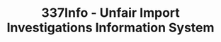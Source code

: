 ---
bigquery: https://console.cloud.google.com/bigquery?p=patents-public-data&d=usitc_investigations&page=dataset&project=sheets-management-319211
citation: US International Trade Commission 337Info Unfair Import Investigations Information
  System
contributors: US International Trade Comission
cost: None
description: US International Trade Commission 337Info Unfair Import Investigations
  Information System contains data on investigations done under Section 337. Section
  337 declares the infringement of certain statutory intellectual property rights
  and other forms of unfair competition in import trade to be unlawful practices.
  Most Section 337 investigations involve allegations of patent or registered trademark
  infringement.
documentation: FAQ and tutorial available on the site
last_edit: 04/08/2022, 07:42:09
location: https://pubapps2.usitc.gov/337external/
maintained_by: US International Trade Comission
schema_fields:
- aljAssigned
- docketNo
- respondent
- finalIdOnViolationIssue
- htsNumbers
- dateOfPublicationFrNotice
- teoReliefGranted
- markmanHearing
- internalRemand
- id
- dateComplaintFiled
- startDateMarkmanHearing
- investigationNo
- investigationType
- finalDetNoViolation
- currentStatus
- ouiiParticipation
- actualEndDateEvidHear
- cafcAppeals
- scheduledEndDateEvidHear
- teoIdDueDate
- copyrightNumbers
- patentNumber
- actualStartDateEvidHear
- finalDetViolation
- investigationTermDate
- issueDateOtherNonFinal
- ouiiAttorney
- lastUpdated
- targetDate
- title
- finalIdOnViolationDue
- patentNumbers
- publication_number
- teoIdIssueDate
- trademarkNumbers
- currentActiveALJ
- teoProceedingInvolved
- invUnfairAct
- complainant
- endDateMarkmanHearing
- scheduledStartDateEvidHear
- dateCreated
- gcAttorney
shortname: unfair_import_investigations
tags:
- import
- legal
- trade
timeframe: 2008-2021 (prior to 2008 downloadable as a JSON file)
title: 337Info - Unfair Import Investigations Information System
uuid: 2721f5ec-e599-4890-9265-9706719fc71e
---